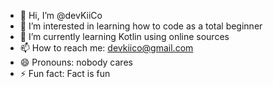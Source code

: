 - 👋 Hi, I’m @devKiiCo
- 👀 I’m interested in learning how to code as a total beginner
- 🌱 I’m currently learning Kotlin using online sources
- 📫 How to reach me: devkiico@gmail.com
- 😄 Pronouns: nobody cares
- ⚡ Fun fact: Fact is fun

<!---
devKiiCo/devKiiCo is a ✨ special ✨ repository because its `README.md` (this file) appears on your GitHub profile.
You can click the Preview link to take a look at your changes.
--->
